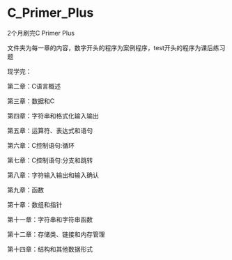 # C_Primer_Plus

2个月刷完C Primer Plus

文件夹为每一章的内容，数字开头的程序为案例程序，test开头的程序为课后练习题

现学完：

第二章：C语言概述

第三章：数据和C

第四章：字符串和格式化输入输出

第五章：运算符、表达式和语句

第六章：C控制语句:循环

第七章：C控制语句:分支和跳转

第八章：字符输入输出和输入确认

第九章：函数

第十章：数组和指针

第十一章：字符串和字符串函数

第十二章：存储类、链接和内存管理

第十四章：结构和其他数据形式
